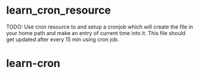 # learn_cron_resource

TODO: Use cron resource to and setup a cronjob which will create the file in your home path and make an entry of current time into it. This file should get updated after every 15 min using cron job.

# learn-cron
